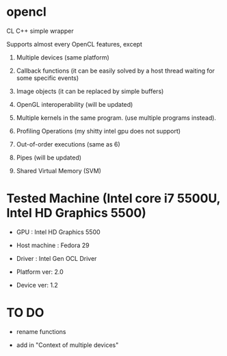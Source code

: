 # opencl

CL C++ simple wrapper

Supports almost every OpenCL features, except

1. Multiple devices (same platform)

2. Callback functions (it can be easily solved by a host thread waiting for some specific events)

3. Image objects (it can be replaced by simple buffers)

4. OpenGL interoperability (will be updated)

5. Multiple kernels in the same program. (use multiple programs instead).

6. Profiling Operations (my shitty intel gpu does not support)

7. Out-of-order executions (same as 6)

8. Pipes (will be updated)

9. Shared Virtual Memory (SVM)


# Tested Machine (Intel core i7 5500U, Intel HD Graphics 5500)

- GPU : Intel HD Graphics 5500

- Host machine : Fedora 29

- Driver : Intel Gen OCL Driver

- Platform ver: 2.0

- Device ver: 1.2

# TO DO

- rename functions

- add in "Context of multiple devices"
